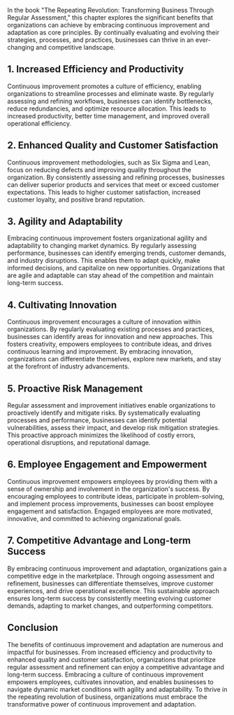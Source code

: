 
In the book "The Repeating Revolution: Transforming Business Through Regular Assessment," this chapter explores the significant benefits that organizations can achieve by embracing continuous improvement and adaptation as core principles. By continually evaluating and evolving their strategies, processes, and practices, businesses can thrive in an ever-changing and competitive landscape.

**1. Increased Efficiency and Productivity**
--------------------------------------------

Continuous improvement promotes a culture of efficiency, enabling organizations to streamline processes and eliminate waste. By regularly assessing and refining workflows, businesses can identify bottlenecks, reduce redundancies, and optimize resource allocation. This leads to increased productivity, better time management, and improved overall operational efficiency.

**2. Enhanced Quality and Customer Satisfaction**
-------------------------------------------------

Continuous improvement methodologies, such as Six Sigma and Lean, focus on reducing defects and improving quality throughout the organization. By consistently assessing and refining processes, businesses can deliver superior products and services that meet or exceed customer expectations. This leads to higher customer satisfaction, increased customer loyalty, and positive brand reputation.

**3. Agility and Adaptability**
-------------------------------

Embracing continuous improvement fosters organizational agility and adaptability to changing market dynamics. By regularly assessing performance, businesses can identify emerging trends, customer demands, and industry disruptions. This enables them to adapt quickly, make informed decisions, and capitalize on new opportunities. Organizations that are agile and adaptable can stay ahead of the competition and maintain long-term success.

**4. Cultivating Innovation**
-----------------------------

Continuous improvement encourages a culture of innovation within organizations. By regularly evaluating existing processes and practices, businesses can identify areas for innovation and new approaches. This fosters creativity, empowers employees to contribute ideas, and drives continuous learning and improvement. By embracing innovation, organizations can differentiate themselves, explore new markets, and stay at the forefront of industry advancements.

**5. Proactive Risk Management**
--------------------------------

Regular assessment and improvement initiatives enable organizations to proactively identify and mitigate risks. By systematically evaluating processes and performance, businesses can identify potential vulnerabilities, assess their impact, and develop risk mitigation strategies. This proactive approach minimizes the likelihood of costly errors, operational disruptions, and reputational damage.

**6. Employee Engagement and Empowerment**
------------------------------------------

Continuous improvement empowers employees by providing them with a sense of ownership and involvement in the organization's success. By encouraging employees to contribute ideas, participate in problem-solving, and implement process improvements, businesses can boost employee engagement and satisfaction. Engaged employees are more motivated, innovative, and committed to achieving organizational goals.

**7. Competitive Advantage and Long-term Success**
--------------------------------------------------

By embracing continuous improvement and adaptation, organizations gain a competitive edge in the marketplace. Through ongoing assessment and refinement, businesses can differentiate themselves, improve customer experiences, and drive operational excellence. This sustainable approach ensures long-term success by consistently meeting evolving customer demands, adapting to market changes, and outperforming competitors.

**Conclusion**
--------------

The benefits of continuous improvement and adaptation are numerous and impactful for businesses. From increased efficiency and productivity to enhanced quality and customer satisfaction, organizations that prioritize regular assessment and refinement can enjoy a competitive advantage and long-term success. Embracing a culture of continuous improvement empowers employees, cultivates innovation, and enables businesses to navigate dynamic market conditions with agility and adaptability. To thrive in the repeating revolution of business, organizations must embrace the transformative power of continuous improvement and adaptation.

